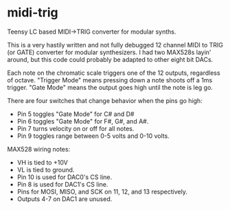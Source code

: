 # midi-trig
 Teensy LC based MIDI->TRIG converter for modular synths.

This is a very hastily written and not fully debugged 12 channel MIDI to TRIG (or GATE) converter for modular synthesizers.  I had two MAX528s layin' around, but this code could probably be adapted to other eight bit DACs.  

Each note on the chromatic scale triggers one of the 12 outputs, regardless of octave.  "Trigger Mode" means pressing down a note shoots off a 1ms trigger.  "Gate Mode" means the output goes high until the note is leg go.

There are four switches that change behavior when the pins go high:

* Pin 5 toggles "Gate Mode" for C# and D#
* Pin 6 toggles "Gate Mode" for F#, G#, and A#.
* Pin 7 turns velocity on or off for all notes.
* Pin 9 toggles range between 0-5 volts and 0-10 volts.

MAX528 wiring notes:

* VH is tied to +10V 
* VL is tied to ground.
* Pin 10 is used for DAC0's CS line.
* Pin 8 is used for DAC1's CS line.
* Pins for MOSI, MISO, and SCK on 11, 12, and 13 respectively.
* Outputs 4-7 on DAC1 are unused.

